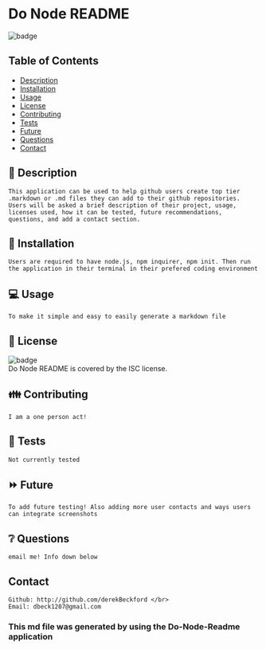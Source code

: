# Do Node README

![badge](https://img.shields.io/badge/license-ISC-brightgreen) </br>

  ## Table of Contents 

  - [Description](#description)
  - [Installation](#installation)
  - [Usage](#usage)
  - [License](#license)
  - [Contributing](#contributing)
  - [Tests](#tests)
  - [Future](#future)
  - [Questions](#questions)
  - [Contact](#contact)

  ## 📝 Description 
    This application can be used to help github users create top tier .markdown or .md files they can add to their github repositories. Users will be asked a brief description of their project, usage, licenses used, how it can be tested, future recommendations, questions, and add a contact section. 

  ## 🔽 Installation
    Users are required to have node.js, npm inquirer, npm init. Then run the application in their terminal in their prefered coding environment

  ## 💻 Usage
    To make it simple and easy to easily generate a markdown file

  ## 📎 License
  ![badge](https://img.shields.io/badge/license-ISC-brightgreen) </br>
  Do Node README is covered by the ISC license.
  
  ## 👪 Contributing
    I am a one person act!

  ## 📝 Tests 
    Not currently tested 
  
  ## ⏩ Future
    To add future testing! Also adding more user contacts and ways users can integrate screenshots

  ## ❔ Questions
    email me! Info down below
  
  ## Contact
    Github: http://github.com/derekBeckford </br>
    Email: dbeck1207@gmail.com


  ### This md file was generated by using the Do-Node-Readme application
